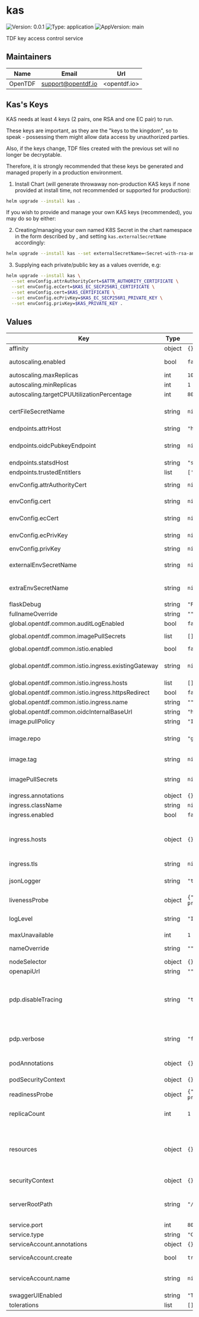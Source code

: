 # kas

![Version: 0.0.1](https://img.shields.io/badge/Version-0.0.1-informational?style=flat-square) ![Type: application](https://img.shields.io/badge/Type-application-informational?style=flat-square) ![AppVersion: main](https://img.shields.io/badge/AppVersion-main-informational?style=flat-square)

TDF key access control service

## Maintainers

| Name    | Email                | Url          |
| ------- | -------------------- | ------------ |
| OpenTDF | <support@opentdf.io> | <opentdf.io> |

## Kas's Keys

KAS needs at least 4 keys (2 pairs, one RSA and one EC pair) to run.

These keys are important, as they are the "keys to the kingdom", so to speak - possessing them might allow data access by unauthorized parties.

Also, if the keys change, TDF files created with the previous set will no longer be decryptable.

Therefore, it is strongly recommended that these keys be generated and managed properly in a production environment.

1. Install Chart (will generate throwaway non-production KAS keys if none provided at install time, not recommended or supported for production):

```sh
helm upgrade --install kas .
```

If you wish to provide and manage your own KAS keys (recommended), you may do so by either:

2. Creating/managing your own named K8S Secret in the chart namespace in the form described by [](./templates/secrets.yaml), and setting `kas.externalSecretName` accordingly:

```sh
helm upgrade --install kas --set externalSecretName=<Secret-with-rsa-and-ec-keypairs> .
```

3. Supplying each private/public key as a values override, e.g:

```sh
helm upgrade --install kas \
  --set envConfig.attrAuthorityCert=$ATTR_AUTHORITY_CERTIFICATE \
  --set envConfig.ecCert=$KAS_EC_SECP256R1_CERTIFICATE \
  --set envConfig.cert=$KAS_CERTIFICATE \
  --set envConfig.ecPrivKey=$KAS_EC_SECP256R1_PRIVATE_KEY \
  --set envConfig.privKey=$KAS_PRIVATE_KEY .
```

## Values

| Key                                                 | Type   | Default                                                         | Description                                                                                                                                                                                                                                                              |
| --------------------------------------------------- | ------ | --------------------------------------------------------------- | ------------------------------------------------------------------------------------------------------------------------------------------------------------------------------------------------------------------------------------------------------------------------ |
| affinity                                            | object | `{}`                                                            | Pod scheduling preferences                                                                                                                                                                                                                                               |
| autoscaling.enabled                                 | bool   | `false`                                                         | Enables autoscaling. When set to `true`, `replicas` is no longer applied.                                                                                                                                                                                                |
| autoscaling.maxReplicas                             | int    | `100`                                                           | Sets maximum replicas for autoscaling.                                                                                                                                                                                                                                   |
| autoscaling.minReplicas                             | int    | `1`                                                             | Sets minimum replicas for autoscaling.                                                                                                                                                                                                                                   |
| autoscaling.targetCPUUtilizationPercentage          | int    | `80`                                                            | Target average CPU usage across all the pods                                                                                                                                                                                                                             |
| certFileSecretName                                  | string | `nil`                                                           | Secret containing an additional ca-cert.pem file for locally signed TLS certs. Used for a private PKI mode, for example.                                                                                                                                                 |
| endpoints.attrHost                                  | string | `"http://attributes:4020"`                                      | Internal url of attributes service                                                                                                                                                                                                                                       |
| endpoints.oidcPubkeyEndpoint                        | string | `nil`                                                           | Local override for `global.opentdf.common.oidcInternalBaseUrl` + path                                                                                                                                                                                                    |
| endpoints.statsdHost                                | string | `"statsd"`                                                      | Internal url of statsd                                                                                                                                                                                                                                                   |
| endpoints.trustedEntitlers                          | list   | `['http://entitlements']`                                       | Distributed claims host(s)                                                                                                                                                                                                                                               |
| envConfig.attrAuthorityCert                         | string | `nil`                                                           | The public key used to validate responses from `attrHost`                                                                                                                                                                                                                |
| envConfig.cert                                      | string | `nil`                                                           | Public key KAS clients can use to validate responses                                                                                                                                                                                                                     |
| envConfig.ecCert                                    | string | `nil`                                                           | The public key of curve secp256r1, KAS clients can use to validate responses                                                                                                                                                                                             |
| envConfig.ecPrivKey                                 | string | `nil`                                                           | Private key of curve secp256r1, KAS uses to certify responses                                                                                                                                                                                                            |
| envConfig.privKey                                   | string | `nil`                                                           | Private key KAS uses to certify responses                                                                                                                                                                                                                                |
| externalEnvSecretName                               | string | `nil`                                                           | The name of a secret containing required config values (see `envConfig` below); overrides `envConfig`                                                                                                                                                                    |
| extraEnvSecretName                                  | string | `nil`                                                           | Secret containing additional env variables in addition to those provided by `envConfig` or `externalSecretName`                                                                                                                                                          |
| flaskDebug                                          | string | `"False"`                                                       | If the debug mode should be enabled in flask                                                                                                                                                                                                                             |
| fullnameOverride                                    | string | `""`                                                            | The fully qualified appname override                                                                                                                                                                                                                                     |
| global.opentdf.common.auditLogEnabled               | bool   | `false`                                                         | Enable audit logging                                                                                                                                                                                                                                                     |
| global.opentdf.common.imagePullSecrets              | list   | `[]`                                                            | JSON passed to the deployment's `template.spec.imagePullSecrets`                                                                                                                                                                                                         |
| global.opentdf.common.istio.enabled                 | bool   | `false`                                                         | Enable istio ingress                                                                                                                                                                                                                                                     |
| global.opentdf.common.istio.ingress.existingGateway | string | `nil`                                                           | Use an existing istio gateway (format if in different namespace: namespace/gateway-name)                                                                                                                                                                                 |
| global.opentdf.common.istio.ingress.hosts           | list   | `[]`                                                            | Allow traffic for specific hosts                                                                                                                                                                                                                                         |
| global.opentdf.common.istio.ingress.httpsRedirect   | bool   | `false`                                                         | Redirect http requests to https                                                                                                                                                                                                                                          |
| global.opentdf.common.istio.ingress.name            | string | `""`                                                            | Name of istio gateway to create if not existing                                                                                                                                                                                                                          |
| global.opentdf.common.oidcInternalBaseUrl           | string | `"http://keycloak-http"`                                        | Base internal url of OIDC provider                                                                                                                                                                                                                                       |
| image.pullPolicy                                    | string | `"IfNotPresent"`                                                | The container's `imagePullPolicy`                                                                                                                                                                                                                                        |
| image.repo                                          | string | `"ghcr.io/opentdf/kas"`                                         | The image selector, also called the 'image name' in k8s documentation and 'image repository' in docker's guides.                                                                                                                                                         |
| image.tag                                           | string | `nil`                                                           | `Chart.AppVersion` will be used for image tag, override here if needed                                                                                                                                                                                                   |
| imagePullSecrets                                    | string | `nil`                                                           | JSON passed to the deployment's `template.spec.imagePullSecrets`. Overrides `global.opentdf.common.imagePullSecrets`                                                                                                                                                     |
| ingress.annotations                                 | object | `{}`                                                            | Ingress annotations                                                                                                                                                                                                                                                      |
| ingress.className                                   | string | `nil`                                                           | Ingress class to use.                                                                                                                                                                                                                                                    |
| ingress.enabled                                     | bool   | `false`                                                         | Enables the Ingress                                                                                                                                                                                                                                                      |
| ingress.hosts                                       | object | `{}`                                                            | Map in the form: [hostname]: [path]: pathType: your-pathtype [default: "ImplementationSpecific"] serviceName: your-service [default: `service.fullname`] servicePort: service-port [default: `service.port` above]                                                       |
| ingress.tls                                         | string | `nil`                                                           | Ingress TLS configuration                                                                                                                                                                                                                                                |
| jsonLogger                                          | string | `"true"`                                                        | Determinies whether KAS uses the json formatter for logging, if `false` the dev formatter is used. Default is `true`                                                                                                                                                     |
| livenessProbe                                       | object | `{"httpGet":{"path":"/healthz?probe=liveness","port":"http"}}`  | Adds a container `livenessProbe`, if set.                                                                                                                                                                                                                                |
| logLevel                                            | string | `"INFO"`                                                        | Sets the default loglevel for the application. One of the valid python logging levels: `DEBUG, INFO, WARNING, ERROR, CRITICAL`                                                                                                                                           |
| maxUnavailable                                      | int    | `1`                                                             | Pod disruption budget                                                                                                                                                                                                                                                    |
| nameOverride                                        | string | `""`                                                            | Select a specific name for the resource, instead of the default, kas                                                                                                                                                                                                     |
| nodeSelector                                        | object | `{}`                                                            | Node labels for pod assignment                                                                                                                                                                                                                                           |
| openapiUrl                                          | string | `""`                                                            | Set to enable openapi endpoint                                                                                                                                                                                                                                           |
| pdp.disableTracing                                  | string | `"true"`                                                        | KAS's internal Access PDP can send OpenTelemetry traces to collectors - if no collectors configured, the traces will get redirected to STDOUT, which is a bit spammy, so turn this off until we do proper OT trace collection everywhere.                                |
| pdp.verbose                                         | string | `"false"`                                                       | Enables verbose mode for the internal PDP (policy decision point) KAS uses. If `true`, decisions will be logged with much additional detail                                                                                                                              |
| podAnnotations                                      | object | `{}`                                                            | Values for the deployment `spec.template.metadata.annotations` field                                                                                                                                                                                                     |
| podSecurityContext                                  | object | `{}`                                                            | Values for deployment's `spec.template.spec.securityContext`                                                                                                                                                                                                             |
| readinessProbe                                      | object | `{"httpGet":{"path":"/healthz?probe=readiness","port":"http"}}` | Adds a container `readinessProbe`, if set.                                                                                                                                                                                                                               |
| replicaCount                                        | int    | `1`                                                             | Sets the default number of pod replicas in the deployment. Ignored if `autoscaling.enabled` == true                                                                                                                                                                      |
| resources                                           | object | `{}`                                                            | Specify required limits for deploying this service to a pod. We usually recommend not to specify default resources and to leave this as a conscious choice for the user. This also increases chances charts run on environments with little resources, such as Minikube. |
| securityContext                                     | object | `{}`                                                            | Values for deployment's `spec.template.spec.containers.securityContext`                                                                                                                                                                                                  |
| serverRootPath                                      | string | `"/"`                                                           | Base path for this service. Allows serving multiple REST services from the same origin, e.g. using an ingress with prefix mapping as suggested below.                                                                                                                    |
| service.port                                        | int    | `8000`                                                          | Port to assign to the `http` port                                                                                                                                                                                                                                        |
| service.type                                        | string | `"ClusterIP"`                                                   | Service `spec.type`                                                                                                                                                                                                                                                      |
| serviceAccount.annotations                          | object | `{}`                                                            | Annotations to add to the service account                                                                                                                                                                                                                                |
| serviceAccount.create                               | bool   | `true`                                                          | Specifies whether a service account should be created                                                                                                                                                                                                                    |
| serviceAccount.name                                 | string | `nil`                                                           | The name of the service account to use. If not set and create is true, a name is generated using the fullname template                                                                                                                                                   |
| swaggerUIEnabled                                    | string | `"True"`                                                        | To enable swagger ui                                                                                                                                                                                                                                                     |
| tolerations                                         | list   | `[]`                                                            | Tolerations for nodes that have taints on them                                                                                                                                                                                                                           |
